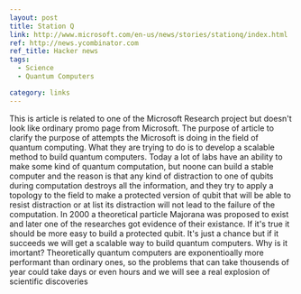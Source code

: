 ```yaml
---
layout: post
title: Station Q
link: http://www.microsoft.com/en-us/news/stories/stationq/index.html
ref: http://news.ycombinator.com
ref_title: Hacker news
tags:
  - Science
  - Quantum Computers

category: links
---
```


This is article is related to one of the Microsoft Research project but doesn't look like ordinary promo page from Microsoft. The purpose of article to clarify the purpose of attempts the Microsoft is doing in the field of quantum computing. What they are trying to do is to develop a scalable method to build quantum computers. Today a lot of labs have an ability to make some kind of quantum computation, but noone can build a stable computer and the reason is that any kind of distraction to one of qubits during computation destroys all the information, and they try to apply a topology to the field to make a protected version of qubit that will be able to resist distraction or at list its distraction will not lead to the failure of the computation. In 2000 a theoretical particle Majorana was proposed to exist and later one of the researches got evidence of their existance. If it's true it should be more easy to build a protected qubit. It's just a chance but if it succeeds we will get a scalable way to build quantum computers. Why is it imortant? Theoretically quantum computers are exponentioally more performant than ordinary ones, so the problems that can take thousends of year could take days or even hours and we will see a real explosion of scientific discoveries
